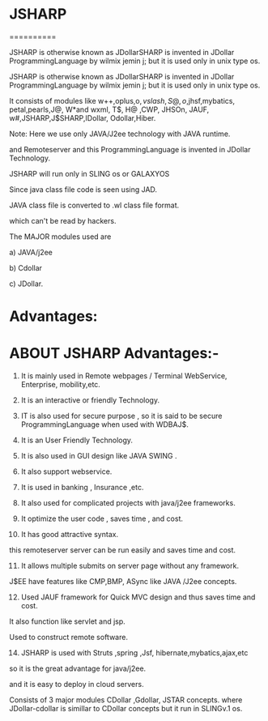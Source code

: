 # JSHARP
==========

JSHARP  is  otherwise known  as JDollarSHARP is  invented  in JDollar ProgrammingLanguage  by wilmix jemin j;  but  it  is   used only  in  unix  type  os. 


JSHARP  is  otherwise known  as JDollarSHARP is  invented  in JDollar   ProgrammingLanguage  by wilmix jemin j;  but  it  is   used only  in  unix  type  os. 

It  consists of modules  like  w++,oplus,o$,vslash,S@,o$,jhsf,mybatics,
petal,pearls,J@, W*and  wxml, T$, H@ ,CWP, JHSOn, JAUF, w#,JSHARP,J$SHARP,IDollar, Odollar,Hiber.

Note: Here we  use only   JAVA/J2ee technology with  JAVA runtime.

and  Remoteserver  and  this  ProgrammingLanguage  is  invented in JDollar Technology.


JSHARP  will  run   only  in SLING  os  or  GALAXYOS 

Since  java class  file  code  is  seen  using  JAD.

JAVA  class file is  converted  to .wl class file  format.

which  can't be read by hackers.


The  MAJOR  modules   used are


a)  JAVA/j2ee

b) Cdollar 

c)  JDollar.





Advantages:
==========


ABOUT JSHARP Advantages:-
=======================
 1) It  is    mainly    used    in  Remote webpages / Terminal WebService, Enterprise,  mobility,etc.

 2) It   is  an  interactive   or  friendly  Technology.
  
 
 3) IT  is    also  used    for   secure    purpose    ,  so  it   is  said  to  be  secure  ProgrammingLanguage  when  used   with WDBAJ$.
4)  It  is  an  User   Friendly  Technology.
5)  It  is   also    used in  GUI   design   like JAVA SWING .
6)  It also support webservice.



7) It is used in banking , Insurance ,etc.

8) It also used for complicated projects with java/j2ee frameworks.

9) It optimize the user code , saves time , and cost.

10) It has good attractive syntax.

this remoteserver server can be run easily and saves time and cost.

11) It allows multiple submits on server page without any framework.

J$EE have features like CMP,BMP, ASync like JAVA /J2ee concepts.

12) Used JAUF framework for Quick MVC design and thus saves time and cost.

It also function like servlet and jsp.

Used to construct remote software.

14)  JSHARP   is  used with  Struts ,spring  ,Jsf, hibernate,mybatics,ajax,etc

so    it  is    the   great  advantage for java/j2ee.

and  it  is    easy  to   deploy in cloud servers.

Consists of 3 major  modules CDollar ,Gdollar, JSTAR concepts. where JDollar-cdollar is simillar to CDollar concepts but it run in SLINGv.1 os.
